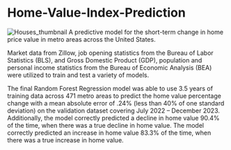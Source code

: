 # Home-Value-Index-Prediction
![Houses_thumbnail](https://github.com/user-attachments/assets/d0e1ad60-5c12-4945-80ef-1898376008ff)
A predictive model for the short-term change in home price value in metro areas across the United States.

Market data from Zillow, job opening statistics from the Bureau of Labor Statistics (BLS), and Gross Domestic Product (GDP), population and personal income statistics from the Bureau of Economic Analysis (BEA) were utilized to train and test a variety of models.

The final Random Forest Regression model was able to use 3.5 years of training data across 471 metro areas to predict the home value percentage change with a mean absolute error of .24% (less than 40% of one standard deviation) on the validation dataset covering July 2022 – December 2023. Additionally, the model correctly predicted a decline in home value 90.4% of the time, when there was a true decline in home value. The model correctly predicted an increase in home value 83.3% of the time, when there was a true increase in home value.
